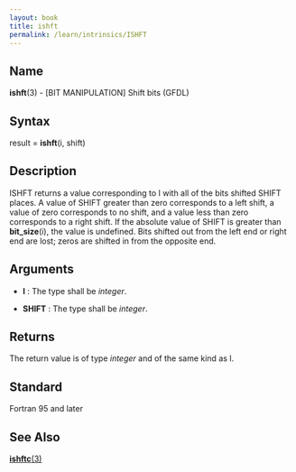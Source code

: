 ```yaml
---
layout: book
title: ishft
permalink: /learn/intrinsics/ISHFT
---
```

## __Name__

__ishft__(3) - \[BIT MANIPULATION\] Shift bits
(GFDL)

## __Syntax__

result = __ishft__(i, shift)

## __Description__

ISHFT returns a value corresponding to I with all of the bits shifted
SHIFT places. A value of SHIFT greater than zero corresponds to a left
shift, a value of zero corresponds to no shift, and a value less than
zero corresponds to a right shift. If the absolute value of SHIFT is
greater than __bit\_size__(i), the value is undefined. Bits shifted out
from the left end or right end are lost; zeros are shifted in from the
opposite end.

## __Arguments__

  - __I__
    : The type shall be _integer_.

  - __SHIFT__
    : The type shall be _integer_.

## __Returns__

The return value is of type _integer_ and of the same kind as I.

## __Standard__

Fortran 95 and later

## __See Also__

[__ishftc__(3)](ISHFTC)
